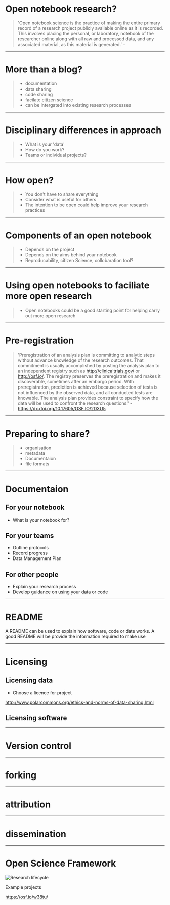 
# Open notebook research?

> 'Open notebook science is the practice of making the entire primary record of a research project publicly available online as it is recorded. This involves placing the personal, or laboratory, notebook of the researcher online along with all raw and processed data, and any associated material, as this material is generated.' -

---

# More than a blog?

> - documentation
> - data sharing
> - code sharing
> - facilate citizen science
> - can be intergated into existing research processes

---

# Disciplinary differences in approach

> - What is your 'data'
> - How do you work?
> - Teams or individual projects?

---

# How open?

> - You don't have to share everything
> - Consider what is useful for others
> - The intention to be open could help improve your research practices

---

# Components of an open notebook

> - Depends on the project
> - Depends on the aims behind your notebook
> - Reproducability, citizen Science, collobaration tool?

---

# Using open notebooks to faciliate more open research

> - Open notebooks could be a good starting point for helping carry out more open research

---

# Pre-registration

> 'Preregistration of an analysis plan is committing to analytic steps without advance knowledge of the research outcomes. That commitment is usually accomplished by posting the analysis plan to an independent registry such as http://clinicaltrials.gov/ or http://osf.io/. The registry preserves the preregistration and makes it discoverable, sometimes after an embargo period. With preregistration, prediction is achieved because selection of tests is not influenced by the observed data, and all conducted tests are knowable. The analysis plan provides constraint to specify how the data will be used to confront the research questions.' - https://dx.doi.org/10.17605/OSF.IO/2DXU5

---

# Preparing to share?

> - organisation
> - metadata
> - Documentaion
> - file formats

---


# Documentaion

## For your notebook
- What is your notebook for?

## For your teams
- Outline protocols
- Record progress
- Data Management Plan

## For other people  
- Explain your research process
- Develop guidance on using your data or code

---

# README

A README can be used to explain how software, code or date works. A good README will be provide the information required to make use

---

# Licensing

## Licensing data
- Choose a licence for project

http://www.polarcommons.org/ethics-and-norms-of-data-sharing.html

## Licensing software

---

# Version control


---
# forking

---

# attribution

---

# dissemination

---



# Open Science Framework

![Research lifecycle](/images/research_lifecycle_original.png)


Example projects

https://osf.io/w38tu/
